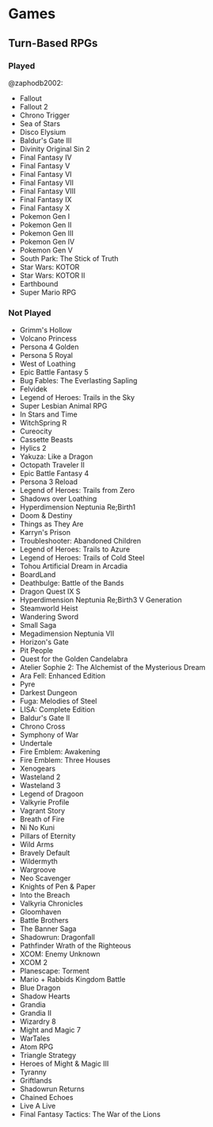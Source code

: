 # Games
## Turn-Based RPGs
### Played
@zaphodb2002:
- Fallout
- Fallout 2
- Chrono Trigger
- Sea of Stars
- Disco Elysium
- Baldur's Gate III
- Divinity Original Sin 2
- Final Fantasy IV
- Final Fantasy V
- Final Fantasy VI
- Final Fantasy VII
- Final Fantasy VIII
- Final Fantasy IX
- Final Fantasy X
- Pokemon Gen I
- Pokemon Gen II
- Pokemon Gen III
- Pokemon Gen IV
- Pokemon Gen V
- South Park: The Stick of Truth
- Star Wars: KOTOR
- Star Wars: KOTOR II
- Earthbound
- Super Mario RPG

### Not Played
- Grimm's Hollow
- Volcano Princess
- Persona 4 Golden
- Persona 5 Royal
- West of Loathing
- Epic Battle Fantasy 5
- Bug Fables: The Everlasting Sapling
- Felvidek
- Legend of Heroes: Trails in the Sky
- Super Lesbian Animal RPG
- In Stars and Time
- WitchSpring R
- Cureocity
- Cassette Beasts
- Hylics 2
- Yakuza: Like a Dragon
- Octopath Traveler II
- Epic Battle Fantasy 4
- Persona 3 Reload
- Legend of Heroes: Trails from Zero
- Shadows over Loathing
- Hyperdimension Neptunia Re;Birth1
- Doom & Destiny
- Things as They Are
- Karryn's Prison
- Troubleshooter: Abandoned Children
- Legend of Heroes: Trails to Azure
- Legend of Heroes: Trails of Cold Steel
- Tohou Artificial Dream in Arcadia
- BoardLand
- Deathbulge: Battle of the Bands
- Dragon Quest IX S
- Hyperdimension Neptunia Re;Birth3 V Generation
- Steamworld Heist
- Wandering Sword
- Small Saga
- Megadimension Neptunia VII
- Horizon's Gate
- Pit People
- Quest for the Golden Candelabra
- Atelier Sophie 2: The Alchemist of the Mysterious Dream
- Ara Fell: Enhanced Edition
- Pyre
- Darkest Dungeon
- Fuga: Melodies of Steel
- LISA: Complete Edition
- Baldur's Gate II
- Chrono Cross
- Symphony of War
- Undertale
- Fire Emblem: Awakening
- Fire Emblem: Three Houses
- Xenogears
- Wasteland 2
- Wasteland 3
- Legend of Dragoon
- Valkyrie Profile
- Vagrant Story
- Breath of Fire
- Ni No Kuni
- Pillars of Eternity
- Wild Arms
- Bravely Default
- Wildermyth
- Wargroove
- Neo Scavenger
- Knights of Pen & Paper
- Into the Breach
- Valkyria Chronicles
- Gloomhaven
- Battle Brothers
- The Banner Saga
- Shadowrun: Dragonfall
- Pathfinder Wrath of the Righteous
- XCOM: Enemy Unknown
- XCOM 2
- Planescape: Torment
- Mario + Rabbids Kingdom Battle
- Blue Dragon
- Shadow Hearts
- Grandia
- Grandia II
- Wizardry 8
- Might and Magic 7
- WarTales
- Atom RPG
- Triangle Strategy
- Heroes of Might & Magic III
- Tyranny
- Griftlands
- Shadowrun Returns
- Chained Echoes
- Live A Live
- Final Fantasy Tactics: The War of the Lions
